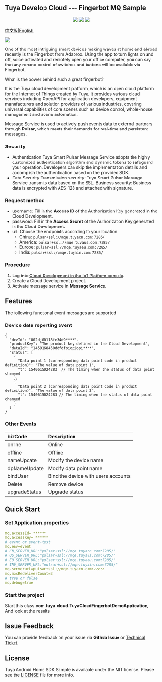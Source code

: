 ## Tuya Develop Cloud --- Fingerbot MQ Sample

<p align="center">
    <a href="https://github.com/tuya/tuya-cloud-fingerbot-demo/commits/" title="Last Commit"><img src="https://img.shields.io/github/last-commit/tuya/tuya-cloud-fingerbot-demo?style=flat"></a>
    <a href="https://github.com/IoT-Technology/IOT-Technical-Guide/blob/master/LICENSE" title="License"><img src="https://img.shields.io/badge/license-MIT-green?style=flat"></a>
    <a href="https://github.com/tuya/tuya-cloud-fingerbot-demo/issues" title="Open Issues"><img src="https://img.shields.io/github/issues/tuya/tuya-cloud-fingerbot-demo?style=flat"></a>
</p>

[中文版](README_zh.md)|[English](README.md)

![](img/fingerbot-demo.gif)

One of the most intriguing smart devices making waves at home and abroad recently is the Fingerbot from Adaprox. Using the app to turn lights on and off, voice activated and remotely open your office computer, you can say that any remote control of switches and buttons will be available via Fingerbot.

What is the power behind such a great fingerbot?

It is the Tuya cloud development platform, which is an open cloud platform for the Internet of Things created by Tuya. It provides various cloud services including OpenAPI for application developers, equipment manufacturers and solution providers of various industries, covering universal capabilities of core scenes such as device control, whole-house management and scene automation.

Message Service is used to actively push events data to external partners through **Pulsar**, which meets their demands for real-time and persistent messages.

### Security

- Authentication Tuya Smart Pulsar Message Service adopts the highly customized authentication algorithm and dynamic tokens to safeguard your operation. Developers can skip the implementation details and accomplish the authentication based on the provided SDK.
- Data Security Transmission security: Tuya Smart Pulsar Message Service transmits data based on the SSL. Business security: Business data is encrypted with AES-128 and attached with signature.



### Request method

- username: Fill in the **Access ID** of the Authorization Key generated in the Cloud Development.
- password: Fill in the **Access Secret** of the Authorization Key generated in the Cloud Development.
- url: Choose the endpoints according to your location.
  - China: `pulsar+ssl://mqe.tuyacn.com:7285/`
  - America: `pulsar+ssl://mqe.tuyaus.com:7285/`
  - Europe: `pulsar+ssl://mqe.tuyaeu.com:7285/`
  - India: `pulsar+ssl://mqe.tuyain.com:7285/`



### Procedure

1. Log into [Cloud Development in the IoT Platform console](https://iot.tuya.com/cloud/).
2. Create a Cloud Development project.
3. Activate message service in **Message Service**.

## Features

The following functional event messages are supported

### Device data reporting event

```
{
  "devId": "002dj00118fe34d9****",
  "productKey": "The product key defined in the Cloud Development",
  "dataId": "1459168450ddfdfoiopiopi****",
  "status": [
    {
      "Data point 1 (corresponding data point code in product definition)": "The value of data point 1",
      "t": 1540615024283  // The timing when the status of data point changed
    },
    {
      "Data point 2 (corresponding data point code in product definition)": "The value of data point 2",
      "t": 1540615024283 // The timing when the status of data point changed
    }
  ]
}
```



### Other Events

| bizCode       | Description                         |
| :------------ | :---------------------------------- |
| online        | Online                              |
| offline       | Offline                             |
| nameUpdate    | Modify the device name              |
| dpNameUpdate  | Modify data point name              |
| bindUser      | Bind the device with users accounts |
| Delete        | Remove device                       |
| upgradeStatus | Upgrade status                      |



## Quick Start

### Set Application.properties

```yml
mq.accessId= ******
mq.accessKey= ******
# event or event-test
mq.env=event
# CN_SERVER_URL:"pulsar+ssl://mqe.tuyacn.com:7285/"
# US_SERVER_URL:"pulsar+ssl://mqe.tuyaus.com:7285/"
# EU_SERVER_URL:"pulsar+ssl://mqe.tuyaeu.com:7285/"
# IND_SERVER_URL:"pulsar+ssl://mqe.tuyain.com:7285/"
mq.serverUrl=pulsar+ssl://mqe.tuyacn.com:7285/
mq.maxRedeliverCount=3
# true or false
mq.debug=true
```



### Start the project

Start this class **com.tuya.cloud.TuyaCloudFingerbotDemoApplication**, And look at the results



## Issue Feedback

You can provide feedback on your issue via **Github Issue** or [Technical Ticket](https://service.console.tuya.com/).

## License

Tuya Android Home SDK Sample is available under the MIT license. Please see the [LICENSE](https://github.com/tuya/tuya-cloud-fingerbot-demo/blob/master/LICENSE) file for more info.


